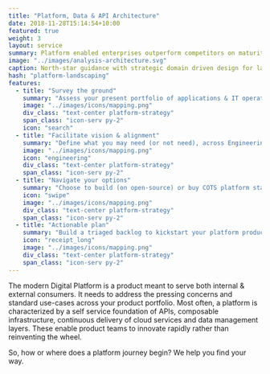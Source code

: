 ```yaml
---
title: "Platform, Data & API Architecture"
date: 2018-11-28T15:14:54+10:00
featured: true
weight: 3
layout: service
summary: Platform enabled enterprises outperform competitors on maturity indices, including IT agility, Customer Experience & Cost of operations. Platformatory can enable you to forge a strong cloud native backbone & platform definition fit to your business domain.
image: "../images/analysis-architecture.svg"
caption: North-star guidance with strategic domain driven design for large scale initiatives.
hash: "platform-landscaping"
features:
  - title: "Survey the ground"
    summary: "Assess your present portfolio of applications & IT operating model. Calibrate risks."
    image: "../images/icons/mapping.png"
    div_class: "text-center platform-strategy"
    span_class: "icon-serv py-2"
    icon: "search"
  - title: "Facilitate vision & alignment"
    summary: "Define what you may need (or not need), across Engineering, IT, DevOps, Security & Digital"
    image: "../images/icons/mapping.png"
    icon: "engineering"
    div_class: "text-center platform-strategy"
    span_class: "icon-serv py-2"
  - title: "Navigate your options"
    summary: "Choose to build (on open-source) or buy COTS platform stack. Understand cost, pros/cons and tradeoffs"
    icon: "swipe"
    image: "../images/icons/mapping.png"
    div_class: "text-center platform-strategy"
    span_class: "icon-serv py-2"
  - title: "Actionable plan"
    summary: "Build a triaged backlog to kickstart your platform product."
    icon: "receipt_long"
    image: "../images/icons/mapping.png"
    div_class: "text-center platform-strategy"
    span_class: "icon-serv py-2"
---
```


The modern Digital Platform is a product meant to serve both internal & external consumers. It needs to address the pressing concerns and standard use-cases across your product portfolio. Most often, a platform is characterized by a self service foundation of APIs, composable infrastructure, continuous delivery of cloud services and data management layers. These enable product teams to innovate rapidly rather than reinventing the wheel.

So, how or where does a platform journey begin? We help you find your way.
